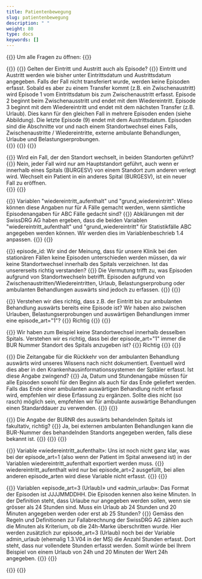 ```yaml
---
title: Patientenbewegung 
slug: patientenbewegung
description: " "
weight: 80
type: docs
keywords: []
---
```


{{<faqBlock>}}
Um alle Fragen zu öffnen: {{<collapsibleGroupCommand groupId="patientenbewegung">}}

{{<numberedList>}}
{{<listItem>}}
Gelten der Eintritt und Austritt auch als Episode?
{{<collapsibleBlock groupId="patientenbewegung">}}
Eintritt und Austritt werden wie bisher unter Eintrittsdatum und Austrittsdatum angegeben. Falls der Fall nicht transferiert wurde, werden keine Episoden erfasst. Sobald es aber zu einem Transfer kommt (z.B. ein Zwischenaustritt) wird Episode 1 vom Eintrittsdatum bis zum Zwischenaustritt erfasst. Episode 2 beginnt beim Zwischenausstritt und endet mit dem Wiedereintritt. Episode 3 beginnt mit dem Wiedereintritt und endet mit dem nächsten Transfer (z.B. Urlaub). Dies kann für den gleichen Fall in mehrere Episoden enden (siehe Abbildung). Die letzte Episode (9) endet mit dem Austrittsdatum. Episoden sind die Abschnitte vor und nach einem Standortwechsel eines Falls, Zwischenaustritte / Wiedereintritte, externe ambulante Behandlungen, Urlaube und Belastungserprobungen.  
{{<insertImage image="Image3.jpg" class="edge max-w-90">}}
{{</collapsibleBlock>}}
{{</listItem>}}

{{<listItem>}}
Wird ein Fall, der den Standort wechselt, in beiden Standorten geführt?
{{<collapsibleBlock groupId="patientenbewegung">}}
Nein, jeder Fall wird nur am Hauptstandort geführt, auch wenn er innerhalb eines Spitals (BURGESV) von einem Standort zum anderen verlegt wird. Wechselt ein Patient in ein anderes Spital (BURGESV), ist ein neuer Fall zu eröffnen.  
{{</collapsibleBlock>}}
{{</listItem>}}

{{<listItem>}}
Variablen "wiedereintritt_aufenthalt" und "grund_wiedereintritt": Wieso können diese Angaben nur für A Fälle gemacht werden, wenn sämtliche Episodenangaben für ABC Fälle gedacht sind?
{{<collapsibleBlock groupId="patientenbewegung">}}
Abklärungen mit der SwissDRG AG haben ergeben, dass die beiden Variablen "wiedereintritt_aufenthalt" und "grund_wiedereintritt" für Statistikfälle ABC angegeben werden können. Wir werden dies im Variablenbeschrieb 1.4 anpassen.
{{</collapsibleBlock>}}
{{</listItem>}}

{{<listItem>}}
episode_id: Wir sind der Meinung, dass für unsere Klinik bei den stationären Fällen keine Episoden unterschieden werden müssen, da wir keine Standortwechsel innerhalb des Spitals verzeichnen. Ist das unsererseits richtig verstanden?
{{<collapsibleBlock groupId="patientenbewegung">}}
Die Vermutung trifft zu, was Episoden aufgrund von Standortwechseln betrifft. Episoden aufgrund von Zwischenaustritten/Wiedereintritten, Urlaub, Belastungserprobung oder ambulanten Behandlungen auswärts sind jedoch zu erfassen.
{{</collapsibleBlock>}}
{{</listItem>}}

{{<listItem>}}
Verstehen wir dies richtig, dass z.B. der Eintritt bis zur ambulanten Behandlung auswärts bereits eine Episode ist? Wir haben also zwischen Urlauben, Belastungserprobungen und auswärtigen Behandlungen immer eine episode_art="1"?
{{<collapsibleBlock groupId="patientenbewegung">}}
Richtig
{{</collapsibleBlock>}}
{{</listItem>}}

{{<listItem>}}
Wir haben zum Beispiel keine Standortwechsel innerhalb desselben Spitals. Verstehen wir es richtig, dass bei der episode_art="1" immer die BUR Nummer Standort des Spitals anzugeben ist?
{{<collapsibleBlock groupId="patientenbewegung">}}
Richtig
{{</collapsibleBlock>}}
{{</listItem>}}

{{<listItem>}}
Die Zeitangabe für die Rückkehr von der ambulanten Behandlung auswärts wird unseres Wissens nach nicht dokumentiert. Eventuell wird dies aber in den Krankenhausinformationssystemen der Spitäler erfasst. Ist diese Angabe zwingend?
{{<collapsibleBlock groupId="patientenbewegung">}}
Ja, Datum und Stundenangabe müssen für alle Episoden sowohl für den Beginn als auch für das Ende geliefert werden. Falls das Ende einer ambulanten auswärtigen Behandlung nicht erfasst wird, empfehlen wir diese Erfassung zu ergänzen. Sollte dies nicht (so rasch) möglich sein, empfehlen wir für ambulante auswärtige Behandlungen einen Standarddauer zu verwenden.
{{</collapsibleBlock>}}
{{</listItem>}}

{{<listItem>}}
Die Angabe der BURNR des auswärts behandelnden Spitals ist fakultativ, richtig?
{{<collapsibleBlock groupId="patientenbewegung">}}
Ja, bei externen ambulanten Behandlungen kann die BUR-Nummer des behandelnden  Standorts angegeben werden, falls diese bekannt ist.
{{<insertImage image="Image4.jpg" class="edge max-w-90">}}
{{</collapsibleBlock>}}
{{</listItem>}}

{{<listItem>}}
Variable «wiedereintritt_aufenthalt»: Uns ist noch nicht ganz klar, was bei der episode_art=1 (also wenn der Patient im Spital anwesend ist) in der Variablen wiedereintritt_aufenthalt exportiert werden muss.
{{<collapsibleBlock groupId="patientenbewegung">}}
wiedereintritt_aufenthalt wird nur bei episode_art=2 ausgefüllt, bei allen anderen episode_arten wird diese Variable nicht erfasst.
{{</collapsibleBlock>}}
{{</listItem>}}

{{<listItem>}}
Variablen «episode_art=3 (Urlaub)» und «admin_urlaub»: Das Format der Episoden ist JJJJMMDDHH. Die Episoden kennen also keine Minuten. In der Definition steht, dass Urlaube nur angegeben werden sollen, wenn sie grösser als 24 Stunden sind.
Muss ein Urlaub ab 24 Stunden und 20 Minuten angegeben werden oder erst ab 25 Stunden?
{{<collapsibleBlock groupId="patientenbewegung">}}
Gemäss den Regeln und Definitionen zur Fallabrechnung der SwissDRG AG zählen auch die Minuten als Kriterium, ob die 24h-Marke überschritten wurde. Hier werden zusätzlich zur episode_art=3 (Urlaub) noch bei der Variable admin_urlaub (ehemalig 1.3.V04 in der MS) die Anzahl Stunden erfasst. Dort steht, dass nur vollendete Stunden erfasst werden. Somit würde bei Ihrem Beispiel von einem Urlaub von 24h und 20 Minuten der Wert 24h angegeben.
{{</collapsibleBlock>}}
{{</listItem>}}

{{</numberedList>}}
{{</faqBlock>}}
